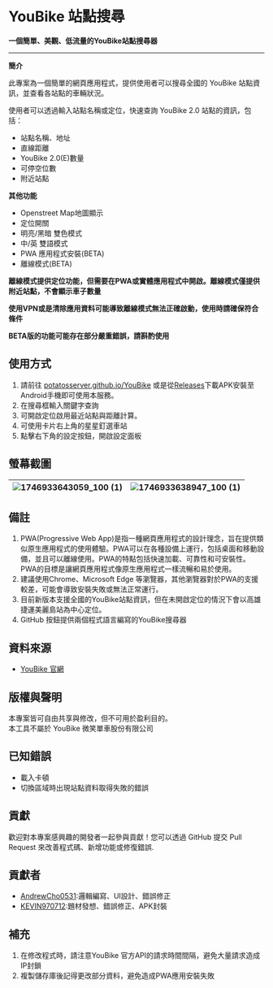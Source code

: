 # YouBike 站點搜尋

**一個簡單、美觀、低流量的YouBike站點搜尋器**

---

**簡介**

此專案為一個簡單的網頁應用程式，提供使用者可以搜尋全國的 YouBike 站點資訊，並查看各站點的車輛狀況。

使用者可以透過輸入站點名稱或定位，快速查詢 YouBike 2.0 站點的資訊，包括：
* 站點名稱、地址
* 直線距離
* YouBike 2.0(E)數量
* 可停空位數
* 附近站點

**其他功能**
* Openstreet Map地圖顯示
* 定位開關
* 明亮/黑暗 雙色模式
* 中/英 雙語模式
* PWA 應用程式安裝(BETA)
* 離線模式(BETA)

**離線模式提供定位功能，但需要在PWA或實體應用程式中開啟。離線模式僅提供附近站點，不會顯示車子數量**

**使用VPN或是清除應用資料可能導致離線模式無法正確啟動，使用時請確保符合條件**

**BETA版的功能可能存在部分嚴重錯誤，請斟酌使用**

## 使用方式

1. 請前往 [potatosserver.github.io/YouBike](https://potatosserver.github.io/YouBike/) 或是從[Releases](https://github.com/potatosserver/YouBike/releases)下載APK安裝至Android手機即可使用本服務。
2. 在搜尋框輸入關鍵字查詢
3. 可開啟定位啟用最近站點與距離計算。
4. 可使用卡片右上角的星星釘選車站
6. 點擊右下角的設定按鈕，開啟設定面板

## 螢幕截圖

| ![1746933643059_100 (1)](https://github.com/user-attachments/assets/2f299d1a-2249-4bbe-aff7-5586719eaf32) | ![1746933638947_100 (1)](https://github.com/user-attachments/assets/0d15a9fd-9d17-4c62-a441-45fca1ee590a) |
|:---------------------------------------------------------------------------------------------------------:|:---------------------------------------------------------------------------------------------------------:|

## 備註

1. PWA(Progressive Web App)是指一種網頁應用程式的設計理念，旨在提供類似原生應用程式的使用體驗。PWA可以在各種設備上運行，包括桌面和移動設備，並且可以離線使用。PWA的特點包括快速加載、可靠性和可安裝性。PWA的目標是讓網頁應用程式像原生應用程式一樣流暢和易於使用。
2. 建議使用Chrome、Microsoft Edge 等瀏覽器，其他瀏覽器對於PWA的支援較差，可能會導致安裝失敗或無法正常運行。
3. 目前新版本支援全國的YouBike站點資訊，但在未開啟定位的情況下會以高雄捷運美麗島站為中心定位。
4. GitHub 按鈕提供兩個程式語言編寫的YouBike搜尋器

## 資料來源

-  [YouBike 官網](https://www.youbike.com.tw)

## 版權與聲明

本專案皆可自由共享與修改，但不可用於盈利目的。  
本工具不屬於 YouBike 微笑單車股份有限公司

## 已知錯誤

* 載入卡頓
* 切換區域時出現站點資料取得失敗的錯誤


## 貢獻

歡迎對本專案感興趣的開發者一起參與貢獻！您可以透過 GitHub 提交 Pull Request 來改善程式碼、新增功能或修復錯誤.

## 貢獻者

* [AndrewCho0531](https://github.com/AndrewCho0531):邏輯編寫、UI設計、錯誤修正
* [KEVIN970712](https://github.com/KEVIN970712):題材發想、錯誤修正、APK封裝

## 補充

1. 在修改程式時，請注意YouBike 官方API的請求時間間隔，避免大量請求造成IP封鎖
2. 複製儲存庫後記得更改部分資料，避免造成PWA應用安裝失敗 
